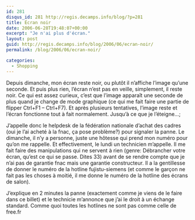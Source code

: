 ```yaml
---
id: 281
disqus_id: 281 http://regis.decamps.info/blog/?p=281
title: Écran noir
date: 2006-06-28T19:48:07+00:00
excerpt: "Je n'ai plus d'écran."
layout: post
guid: http://regis.decamps.info/blog/2006/06/ecran-noir/
permalink: /blog/2006/06/ecran-noir/

categories:
  - Shopping
---
```

Depuis dimanche, mon écran reste noir, ou plutôt il n’affiche l’image qu’une seconde. Et puis plus rien, l’écran n’est pas en veille, simplement, il reste noir. Ce qui est assez curieux, c’est que l’image apparaît une seconde de plus quand je change de mode graphique (ce qui me fait faire une partie de flipper Ctrl+F1 – Ctrl+F7). Et après plusieurs tentatives, l’image reste et l’écran fonctionne tout à fait normalement. Jusqu’à ce que je l’éteigne…;

J’appelle donc le helpdesk de la fédération nationale d’achat des cadres (oui je l’ai acheté à la fnac, ça pose problème?) pour signaler la panne. Le dimanche, il n’y a personne, juste une hôtesse qui prend mon numéro pour qu’on me rappelle. Et effectivement, le lundi un technicien m’appelle. Il me fait faire des manipulations qui ne servent à rien (genre: Débrancher votre écran, qu’est ce qui se passe. Dites 33) avant de se rendre compte que je n’ai pas de garantie fnac mais une garantie constructeur. Il a la gentillesse de donner le numéro de la hotline fujistu-siemens (et comme le garçon ne fait pas les choses à moitié, il me donne le numéro de la hotline des écrans de salon).

J’explique en 2 minutes la panne (exactement comme je viens de le faire dans ce billet) et le technicie m’annonce que j’ai le droit à un échange standard. Comme quoi toutes les hotlines ne sont pas comme celle de free.fr
